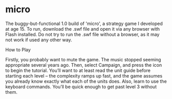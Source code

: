 # micro

The buggy-but-functional 1.0 build of 'micro', a strategy game I developed at age 15.
To run, download the .swf file and open it via any browser with Flash installed.
Do not try to run the .swf file without a browser, as it may not work if used any other way.

How to Play

Firstly, you probably want to mute the game. The music stopped seeming appropriate several years ago. Then, select Campaign, and press the icon to begin the tutorial. You’ll want to at least read the unit guide before starting each level – the complexity ramps up fast, and the game assumes you already know exactly what each of the units does. Also, learn to use the keyboard commands. You’ll be quick enough to get past level 3 without them.


